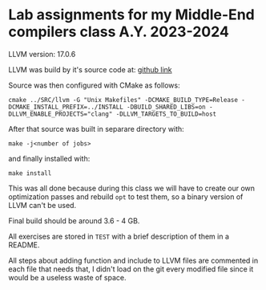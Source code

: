 # Lab assignments for my Middle-End compilers class A.Y. 2023-2024

LLVM version: 17.0.6

LLVM was build by it's source code at: [github link](https://github.com/llvm/llvm-project/releases/tag/llvmorg-17.0.6)

Source was then configured with CMake as follows:
```
cmake ../SRC/llvm -G "Unix Makefiles" -DCMAKE_BUILD_TYPE=Release -DCMAKE_INSTALL_PREFIX=../INSTALL -DBUILD_SHARED_LIBS=on -DLLVM_ENABLE_PROJECTS="clang" -DLLVM_TARGETS_TO_BUILD=host
```

After that source was built in separare directory with:
```
make -j<number of jobs>
```

and finally installed with:
```
make install
```

This was all done because during this class we will have to create our own optimization passes and rebuild `opt` to test them, so a binary version of LLVM can't be used.

Final build should be around 3.6 - 4 GB.

All exercises are stored in `TEST` with a brief description of them in a README.

All steps about adding function and include to LLVM files are commented in each file that needs that, I didn't load on the git every modified file since it would be a useless waste of space.
